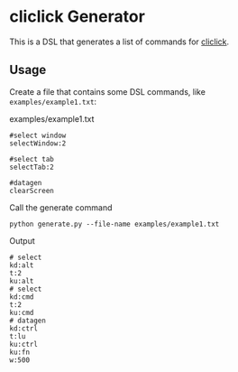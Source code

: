 # cliclick Generator

This is a DSL that generates a list of commands for [cliclick](https://github.com/BlueM/cliclick).

## Usage

Create a file that contains some DSL commands, like `examples/example1.txt`:

examples/example1.txt

```
#select window
selectWindow:2

#select tab
selectTab:2

#datagen
clearScreen
```

Call the generate command

```
python generate.py --file-name examples/example1.txt
```

Output

```
# select
kd:alt
t:2
ku:alt
# select
kd:cmd
t:2
ku:cmd
# datagen
kd:ctrl
t:lu
ku:ctrl
ku:fn
w:500
```
